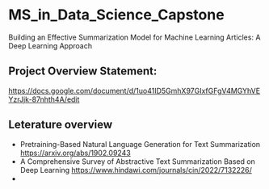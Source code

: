 # MS_in_Data_Science_Capstone
 Building an Effective Summarization Model for Machine Learning Articles: A Deep Learning Approach
## Project Overview Statement: 
https://docs.google.com/document/d/1uo41ID5GmhX97GIxfGFgV4MGYhVEYzrJjk-87nhth4A/edit
## Leterature overview 
- Pretraining-Based Natural Language Generation for Text Summarization https://arxiv.org/abs/1902.09243
- A Comprehensive Survey of Abstractive Text Summarization Based on Deep Learning https://www.hindawi.com/journals/cin/2022/7132226/
- 
